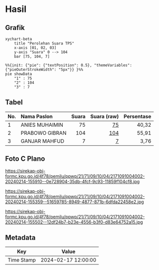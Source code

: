 # Hasil

## Grafik

```mermaid
xychart-beta
    title "Perolehan Suara TPS"
    x-axis [01, 02, 03]
    y-axis "Suara" 0 --> 104
    bar [75, 104, 7]
```

```mermaid
%%{init: {"pie": {"textPosition": 0.5}, "themeVariables": {"pieOuterStrokeWidth": "5px"}} }%%
pie showData
    "1" : 75
    "2" : 104
    "3" : 7
```

## Tabel

| No. | Nama Paslon    | Suara | Suara (raw) | Persentase |
|:--- |:-------------- | -----:| -----------:| ----------:|
| 1   | ANIES MUHAIMIN | 75    | [75][p-1]   | 40,32      |
| 2   | PRABOWO GIBRAN | 104   | [104][p-2]  | 55,91      |
| 3   | GANJAR MAHFUD  | 7     | [7][p-3]    | 3,76       |


[p-1]: https://github.com/gigit-pemilu/pemilu-2024-21-kepulauan-riau/blob/main/pilpres/hitung-suara/sub/21-kepulauan-riau/sub/71-kota-batam/sub/09-bengkong/sub/1004-tanjung-buntung/sub/002-tps/sub/paslon-1.txt
[p-2]: https://github.com/gigit-pemilu/pemilu-2024-21-kepulauan-riau/blob/main/pilpres/hitung-suara/sub/21-kepulauan-riau/sub/71-kota-batam/sub/09-bengkong/sub/1004-tanjung-buntung/sub/002-tps/sub/paslon-2.txt
[p-3]: https://github.com/gigit-pemilu/pemilu-2024-21-kepulauan-riau/blob/main/pilpres/hitung-suara/sub/21-kepulauan-riau/sub/71-kota-batam/sub/09-bengkong/sub/1004-tanjung-buntung/sub/002-tps/sub/paslon-3.txt

## Foto C Plano

https://sirekap-obj-formc.kpu.go.id/4f78/pemilu/ppwp/21/71/09/10/04/2171091004002-20240214-155910--0e728904-35db-4fcf-9c93-11859f104cf8.jpg

https://sirekap-obj-formc.kpu.go.id/4f78/pemilu/ppwp/21/71/09/10/04/2171091004002-20240214-155359--51659785-8949-4877-871b-6dfda22458e2.jpg

https://sirekap-obj-formc.kpu.go.id/4f78/pemilu/ppwp/21/71/09/10/04/2171091004002-20240214-155502--12df24b7-b23e-4556-b3f0-d83e64752a15.jpg


## Metadata

| Key        | Value               |
| ---------- | ------------------- |
| Time Stamp | 2024-02-17 12:00:00 |



